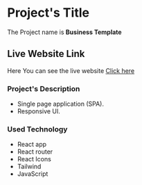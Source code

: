 # Project's Title

The Project name is **Business Template**

## Live Website Link

Here You can see the live website [Click here](https://business-templates.netlify.app/)

### Project's Description

* Single page application (SPA).
* Responsive UI.

### Used Technology

* React app
* React router
* React Icons
* Tailwind 
* JavaScript